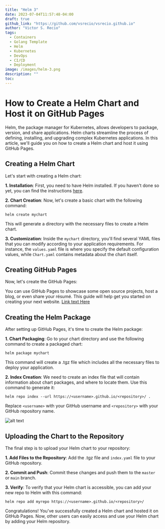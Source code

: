 ```yaml
---
title: "Helm 3"
date: 2023-07-04T11:57:48-04:00
draft: true
github_link: "https://github.com/vsrecio/vsrecio.github.io"
author: "Victor S. Recio"
tags:
  - Containers
  - Golang Template
  - Helm
  - Kubernetes
  - DevOps
  - CI/CD
  - Deployment
image: /images/helm-3.png
description: ""
toc: 
---
```

# How to Create a Helm Chart and Host it on GitHub Pages

Helm, the package manager for Kubernetes, allows developers to package, version, and share applications. Helm charts streamline the process of defining, installing, and upgrading complex Kubernetes applications. In this article, we'll guide you on how to create a Helm chart and host it using GitHub Pages.

## Creating a Helm Chart

Let's start with creating a Helm chart:

**1. Installation**: First, you need to have Helm installed. If you haven't done so yet, you can find the instructions [here](https://helm.sh/docs/intro/install/).

**2. Chart Creation**: Now, let's create a basic chart with the following command:

```
helm create mychart
```
   
This will generate a directory with the necessary files to create a Helm chart.

**3. Customization**: Inside the `mychart` directory, you'll find several YAML files that you can modify according to your application requirements. For instance, the `values.yaml` file is where you specify the default configuration values, while `Chart.yaml` contains metadata about the chart itself.

## Creating GitHub Pages

Now, let's create the GitHub Pages:

You can use GitHub Pages to showcase some open source projects, host a blog, or even share your résumé. This guide will help get you started on creating your next website. [Link text Here](https://docs.github.com/en/pages/quickstart)

## Creating the Helm Package

After setting up GitHub Pages, it's time to create the Helm package:

**1. Chart Packaging**: Go to your chart directory and use the following command to create a packaged chart:

```
helm package mychart
```
   
This command will create a .tgz file which includes all the necessary files to deploy your application.

**2. Index Creation**: We need to create an index file that will contain information about chart packages, and where to locate them. Use this command to generate it:

```
helm repo index --url https://<username>.github.io/<repository>/ .
```
   
Replace `<username>` with your GitHub username and `<repository>` with your GitHub repository name.

![alt text](/images/repo.png "Repository")

## Uploading the Chart to the Repository

The final step is to upload your Helm chart to your repository:

**1. Add Files to the Repository**: Add the .tgz file and `index.yaml` file to your GitHub repository.

**2. Commit and Push**: Commit these changes and push them to the `master` or `main` branch. 

**3. Verify**: To verify that your Helm chart is accessible, you can add your new repo to Helm with this command:

```
helm repo add myrepo https://<username>.github.io/<repository>/
```

Congratulations! You've successfully created a Helm chart and hosted it on GitHub Pages. Now, other users can easily access and use your Helm chart by adding your Helm repository.